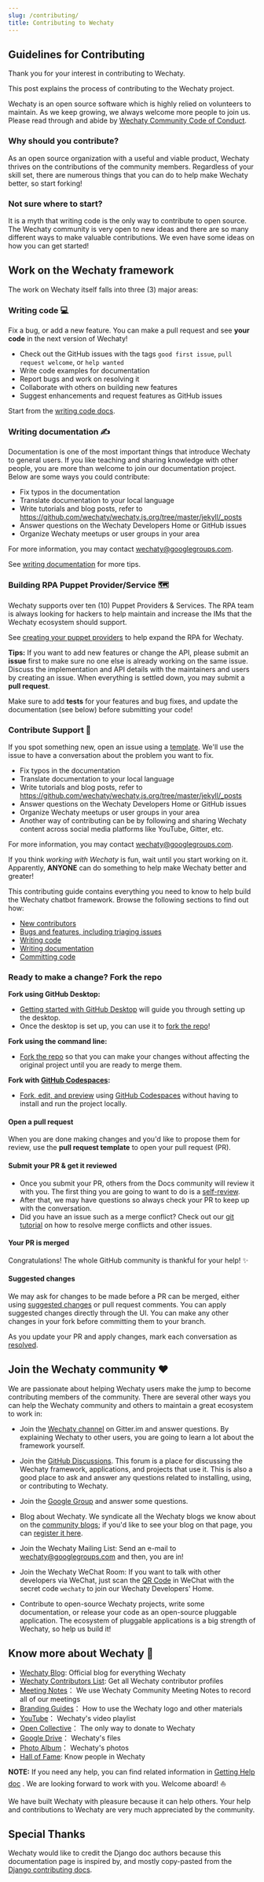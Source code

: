 ```yaml
---
slug: /contributing/
title: Contributing to Wechaty
---
```


## Guidelines for Contributing

Thank you for your interest in contributing to Wechaty.

This post explains the process of contributing to the Wechaty project.

Wechaty is an open source software which is highly relied on volunteers to maintain. As we keep growing, we always welcome more people to join us. Please read through and abide by [Wechaty Community Code of Conduct](code-of-conduct.md).

### Why should you contribute?

As an open source organization with a useful and viable product, Wechaty thrives on the contributions of the community members. Regardless of your skill set, there are numerous things that you can do to help make Wechaty better, so start forking!

### Not sure where to start?

It is a myth that writing code is the only way to contribute to open source. The Wechaty community is very open to new ideas and there are so many different ways to make valuable contributions. We even have some ideas on how you can get started!

## Work on the Wechaty framework

The work on Wechaty itself falls into three (3) major areas:

### Writing code 💻

Fix a bug, or add a new feature. You can make a pull request and see **your
code** in the next version of Wechaty!

- Check out the GitHub issues with the tags `good first issue`, `pull request welcome`, or `help wanted`
- Write code examples for documentation
- Report bugs and work on resolving it
- Collaborate with others on building new features
- Suggest enhancements and request features as GitHub issues

Start from the [writing code docs](coding.md).

### Writing documentation ✍️

Documentation is one of the most important things that introduce Wechaty to general users. If you like teaching and sharing knowledge with other people, you are more than welcome to join our documentation project. Below are some ways you could contribute:

- Fix typos in the documentation
- Translate documentation to your local language
- Write tutorials and blog posts, refer to <https://github.com/wechaty/wechaty.js.org/tree/master/jekyll/_posts>
- Answer questions on the Wechaty Developers Home or GitHub issues
- Organize Wechaty meetups or user groups in your area

For more information, you may contact wechaty@googlegroups.com.

See [writing documentation](documentation.md) for more tips.

### Building RPA Puppet Provider/Service 🗺️

Wechaty supports over ten (10) Puppet Providers & Services.
The RPA team is always looking for hackers
to help maintain and increase the IMs that the Wechaty ecosystem should support.

See [creating your puppet providers](../puppet-providers/diy.md)
to help expand the RPA for Wechaty.

**Tips:**
If you want to add new features or change the API, please submit an **issue** first to make sure no one else is already working on the same issue. Discuss the implementation and API details with the maintainers and users by creating an issue. When everything is settled down, you may submit a **pull request**.

Make sure to add **tests** for your features and bug fixes, and update the documentation (see below) before submitting your code!

### Contribute Support 👐

If you spot something new, open an issue using a [template](https://github.com/wechaty/openapi/issues/new/choose). We'll use the issue to have a conversation about the problem you want to fix.

- Fix typos in the documentation
- Translate documentation to your local language
- Write tutorials and blog posts, refer to <https://github.com/wechaty/wechaty.js.org/tree/master/jekyll/_posts>
- Answer questions on the Wechaty Developers Home or GitHub issues
- Organize Wechaty meetups or user groups in your area
- Another way of contributing can be by following and sharing Wechaty content across social media platforms like YouTube, Gitter, etc.

For more information, you may contact wechaty@googlegroups.com.

If you think _working with Wechaty_ is fun, wait until you start working on it. Apparently, **ANYONE** can do something to help make Wechaty better and greater!

This contributing guide contains everything you need to know to help build the Wechaty chatbot framework. Browse the following sections to find out how:

- [New contributors](new-contributors.md)
- [Bugs and features, including triaging issues](issues.md)
- [Writing code](coding.md)
- [Writing documentation](documentation.md)
- [Committing code](pulls.md)

### Ready to make a change? Fork the repo

**Fork using GitHub Desktop:**

- [Getting started with GitHub Desktop](https://docs.github.com/en/desktop/installing-and-configuring-github-desktop/getting-started-with-github-desktop) will guide you through setting up the desktop.
- Once the desktop is set up, you can use it to [fork the repo](https://docs.github.com/en/desktop/contributing-and-collaborating-using-github-desktop/cloning-and-forking-repositories-from-github-desktop)!

**Fork using the command line:**

- [Fork the repo](https://docs.github.com/en/github/getting-started-with-github/fork-a-repo#fork-an-example-repository) so that you can make your changes without affecting the original project until you are ready to merge them.

**Fork with [GitHub Codespaces](https://github.com/features/codespaces):**

- [Fork, edit, and preview](https://docs.github.com/en/free-pro-team@latest/github/developing-online-with-codespaces/creating-a-codespace) using [GitHub Codespaces](https://github.com/features/codespaces) without having to install and run the project locally.

#### Open a pull request

When you are done making changes and you'd like to propose them for review, use the **pull request template** to open your pull request (PR).

#### Submit your PR & get it reviewed

- Once you submit your PR, others from the Docs community will review it with you. The first thing you are going to want to do is a [self-review](#self-review).
- After that, we may have questions so always check your PR to keep up with the conversation.
- Did you have an issue such as a merge conflict? Check out our [git tutorial](https://lab.github.com/githubtraining/managing-merge-conflicts) on how to resolve merge conflicts and other issues.

#### Your PR is merged

Congratulations! The whole GitHub community is thankful for your help! :sparkles:

#### Suggested changes

We may ask for changes to be made before a PR can be merged, either using [suggested changes](https://docs.github.com/en/github/collaborating-with-issues-and-pull-requests/incorporating-feedback-in-your-pull-request) or pull request comments. You can apply suggested changes directly through the UI. You can make any other changes in your fork before committing them to your branch.

As you update your PR and apply changes, mark each conversation as [resolved](https://docs.github.com/en/github/collaborating-with-issues-and-pull-requests/commenting-on-a-pull-request#resolving-conversations).

## Join the Wechaty community ❤️

We are passionate about helping Wechaty users make the jump to become contributing members of the community. There are several other ways you can help the Wechaty community and others to maintain a great ecosystem to work in:

- Join the [Wechaty channel](https://gitter.im/wechaty/wechaty)
  on Gitter.im and answer questions.
  By explaining Wechaty to other users, you are going to learn a lot about the
  framework yourself.

- Join the [GitHub Discussions](https://github.com/wechaty/wechaty/discussions).
  This forum is a place for discussing the Wechaty framework, applications, and projects that use it. This is also a good place to ask and answer any questions related to installing, using, or contributing to Wechaty.

- Join the [Google Group](https://groups.google.com/g/wechaty) and answer some questions.

- Blog about Wechaty. We syndicate all the Wechaty blogs we know about on
  the [community blogs](https://wechaty.js.org/blog);
  if you'd like to see your blog on that page, you can [register it here](blog.md).

- Join the Wechaty Mailing List: Send an e-mail to wechaty@googlegroups.com and then, you are in!

- Join the Wechaty WeChat Room: If you want to talk with other developers via WeChat, just scan the [QR Code](https://github.com/wechaty/wechaty#join-us) in WeChat with the secret code `wechaty` to join our Wechaty Developers' Home.

- Contribute to open-source Wechaty projects, write some documentation, or release your code as an open-source pluggable application. The ecosystem of pluggable applications is a big strength of Wechaty, so help us build it!

## Know more about Wechaty 📌

- [Wechaty Blog](https://wechaty.js.org/blog/): Official blog for everything Wechaty
- [Wechaty Contributors List](https://wechaty.js.org/contributors/): Get all Wechaty contributor profiles
- [Meeting Notes](https://docs.google.com/document/d/1fVCk8qRYc4RKGMf2UY5HOe07hEhPUOpGC34v88GEFJg/edit#heading=h.64c95c3y2l4v)： We use Wechaty Community Meeting Notes to record all of our meetings
- [Branding Guides](https://wechaty.js.org/docs/marketing/branding/)： How to use the Wechaty logo and other materials
- [YouTube](https://www.youtube.com/playlist?list=PL8hd9KDTdarDXf_Rxtr8meKhxtgcXMInh)： Wechaty's video playlist
- [Open Collective](https://opencollective.com/wechaty)： The only way to donate to Wechaty
- [Google Drive](https://drive.google.com/drive/folders/1KTnB3EOZo3nFRFSWoFc2-7LM7MgKQLzM)： Wechaty's files
- [Photo Album](https://photos.google.com/share/AF1QipOWKUfUkjw-VzE0skrjmCwbwIWwuBiI7Li4UCbdXH62n8iH2ITnvDbPTsx4eBl8dw?key=cy1NdWFoUGpXanVmczVHSm84TVg1LXJWeW5HTDhR)： Wechaty's photos
- [Hall of Fame](https://docs.google.com/document/d/1fVCk8qRYc4RKGMf2UY5HOe07hEhPUOpGC34v88GEFJg/edit#heading=h.64c95c3y2l4v): Know people in Wechaty


**NOTE:** If you need any help, you can find related information in [Getting Help doc](getting-help.md)
.
We are looking forward to work with you. Welcome aboard! ⛵️

We have built Wechaty with pleasure because it can help others. Your help and contributions to Wechaty are very much appreciated by the community.


## Special Thanks

Wechaty would like to credit the Django doc authors because this documentation page is inspired by, and mostly copy-pasted from the [Django contributing docs](https://github.com/django/django/blob/main/docs/internals/contributing/index.txt).
